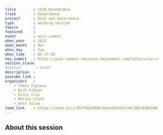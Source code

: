 ```yaml
---
title        : CISO Roundtable
track        : Governance
project      : Risk and Governance
type         : working-session
topics       :
featured     :
event        : mini-summit
when_year    : 2022
when_month   : Mar
when_day     : Tue
when_time    : WS-17-18
hey_summit   : https://post-summit-sessions.heysummit.com/talks/ciso-roundtable/
session_slack:
#status       : draft
description  :
youtube_link :
organizers   :
    - Chase Fopiano
    - Nick Gibson
    - Dinis Cruz 
    - Marios Clark
    - Ante Gulam
zoom_link    : https://zoom.us/j/95776620996?pwd=QVVkVXlvWjJQbi9GQmI0WTlFek03Zz09
---
```


## About this session
